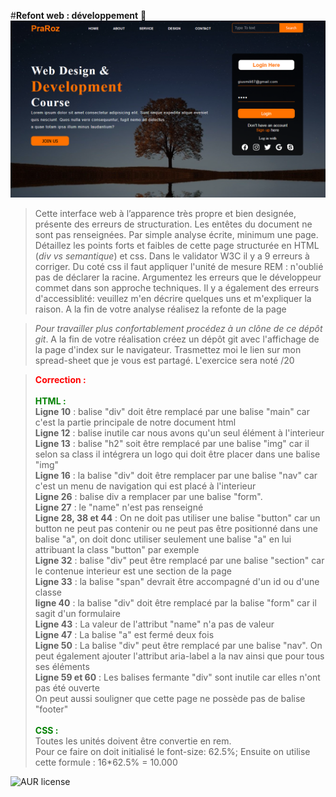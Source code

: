 #**Refont web : développement** 🚀 
![cover](./cover.PNG)
>Cette interface web à l’apparence très propre et bien designée, présente des erreurs de structuration. Les entêtes du document ne sont pas renseignées.
Par simple analyse écrite, minimum une page. Détaillez les points forts et faibles de cette page structurée en  HTML (_div vs semantique_) et css. Dans le validator W3C il y a 9 erreurs à corriger. Du coté css il faut appliquer l'unité de mesure REM :  n'oublié pas de déclarer la racine. Argumentez les erreurs que le développeur commet dans son approche techniques. Il y a également des erreurs d'accessiblité: veuillez m'en décrire quelques uns et m'expliquer la raison. A la fin de votre analyse réalisez la refonte de la page

> *Pour travailler plus confortablement procédez à un clône de ce dépôt git*.
> A la fin de votre réalisation créez un dépôt git avec l'affichage de la page d'index sur le navigateur.
> Trasmettez moi le lien sur mon spread-sheet que je vous est partagé. 
> L'exercice sera  noté /20



><font color="red">**Correction :**</font>\
\
<font color="green">**HTML :** </font>\
**Ligne 10** : balise "div" doit être remplacé par une balise "main" car c'est la partie principale de notre document html\
>**Ligne 12** : balise inutile car nous avons qu'un seul élément à l'interieur\
>**Ligne 13** : balise "h2" soit être remplacé par une balise "img" car il selon sa class il intégrera un logo qui doit être placer dans une balise "img"\
>**Ligne 16** : la balise "div" doit être remplacer par une balise "nav" car c'est un menu de navigation qui est placé à l'interieur\
>**Ligne 26** : balise div a remplacer par une balise "form".\
>**Ligne 27** : le "name" n'est pas renseigné\
>**Ligne 28, 38 et 44** : On ne doit pas utiliser une balise "button" car un button ne peut pas contenir ou ne peut pas être positionné dans une balise "a", on doit donc utiliser seulement une balise "a" en lui attribuant la class "button" par exemple\
>**Ligne 32** : balise "div" peut être remplacé par une balise "section" car le contenue interieur est une section de la page\
>**Ligne 33** : la balise "span" devrait être accompagné d'un id ou d'une classe\
>**ligne 40** : la balise "div" doit être remplacé par la balise "form" car il sagit d'un formulaire\
>**Ligne 43** : La valeur de l'attribut "name" n'a pas de valeur\
>**Ligne 47** : La balise "a" est fermé deux fois\
>**Ligne 50** : La balise "div" peut être remplacé par une balise "nav". On peut également ajouter l'attribut aria-label a la nav ainsi que pour tous ses éléments\
>**Ligne 59 et 60** : Les balises fermante "div" sont inutile car elles n'ont pas été ouverte\
>On peut aussi souligner que cette page ne possède pas de balise "footer"\
\
<font color="green">**CSS :** </font>\
>Toutes les unités doivent être convertie en rem.\
Pour ce faire on doit initialisé le font-size: 62.5%;
Ensuite on utilise cette formule : 16*62.5% = 10.000

![AUR license](https://img.shields.io/aur/license/c)